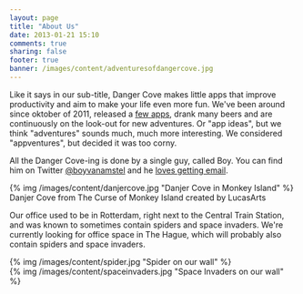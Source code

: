 ```yaml
---
layout: page
title: "About Us"
date: 2013-01-21 15:10
comments: true
sharing: false
footer: true
banner: /images/content/adventuresofdangercove.jpg
---
```


Like it says in our sub-title, Danger Cove makes little apps that improve productivity and aim to make your life even more fun. We've been around since oktober of 2011, released a <a href="/">few apps</a>, drank many beers and are continuously on the look-out for new adventures.
Or "app ideas", but we think "adventures" sounds much, much more interesting. We considered "appventures", but decided it was too corny.

All the Danger Cove-ing is done by a single guy, called Boy. You can find him on Twitter [@boyvanamstel](http://twitter.com/boyvanamstel) and he [loves getting email](mailto:ahoy@dangercove.com).

<div class="thumbnail">
{% img /images/content/danjercove.jpg "Danjer Cove in Monkey Island" %}
<div class="caption">
Danjer Cove from The Curse of Monkey Island created by LucasArts
</div>
</div>

Our office used to be in Rotterdam, right next to the Central Train Station, and was known to sometimes contain spiders and space invaders. We're currently looking for office space in The Hague, which will probably also contain spiders and space invaders.

<div class="row">
  <div class="span4">
    <div class="thumbnail">
    {% img /images/content/spider.jpg "Spider on our wall" %}
    </div>
  </div>
  <div class="span4">
    <div class="thumbnail">
    {% img /images/content/spaceinvaders.jpg "Space Invaders on our wall" %}
    </div>
  </div>
</div>
